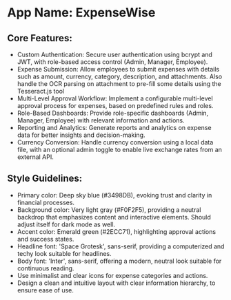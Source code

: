# **App Name**: ExpenseWise

## Core Features:

- Custom Authentication: Secure user authentication using bcrypt and JWT, with role-based access control (Admin, Manager, Employee).
- Expense Submission: Allow employees to submit expenses with details such as amount, currency, category, description, and attachments. Also handle the OCR parsing on attachment to pre-fill some details using the Tesseract.js tool
- Multi-Level Approval Workflow: Implement a configurable multi-level approval process for expenses, based on predefined rules and roles.
- Role-Based Dashboards: Provide role-specific dashboards (Admin, Manager, Employee) with relevant information and actions.
- Reporting and Analytics: Generate reports and analytics on expense data for better insights and decision-making.
- Currency Conversion: Handle currency conversion using a local data file, with an optional admin toggle to enable live exchange rates from an external API.

## Style Guidelines:

- Primary color: Deep sky blue (#3498DB), evoking trust and clarity in financial processes.
- Background color: Very light gray (#F0F2F5), providing a neutral backdrop that emphasizes content and interactive elements. Should adjust itself for dark mode as well.
- Accent color: Emerald green (#2ECC71), highlighting approval actions and success states.
- Headline font: 'Space Grotesk', sans-serif, providing a computerized and techy look suitable for headlines.
- Body font: 'Inter', sans-serif, offering a modern, neutral look suitable for continuous reading.
- Use minimalist and clear icons for expense categories and actions.
- Design a clean and intuitive layout with clear information hierarchy, to ensure ease of use.